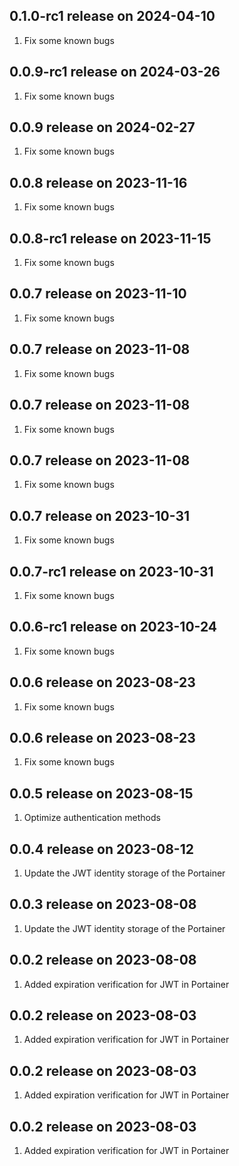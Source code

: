 ## 0.1.0-rc1 release on 2024-04-10
1. Fix some known bugs
## 0.0.9-rc1 release on 2024-03-26
1. Fix some known bugs
## 0.0.9 release on 2024-02-27
1. Fix some known bugs
## 0.0.8 release on 2023-11-16
1. Fix some known bugs
## 0.0.8-rc1 release on 2023-11-15
1. Fix some known bugs
## 0.0.7 release on 2023-11-10
1. Fix some known bugs
## 0.0.7 release on 2023-11-08
1. Fix some known bugs
## 0.0.7 release on 2023-11-08
1. Fix some known bugs
## 0.0.7 release on 2023-11-08
1. Fix some known bugs
## 0.0.7 release on 2023-10-31
1. Fix some known bugs
## 0.0.7-rc1 release on 2023-10-31
1. Fix some known bugs
## 0.0.6-rc1 release on 2023-10-24
1. Fix some known bugs
## 0.0.6 release on 2023-08-23
1. Fix some known bugs
## 0.0.6 release on 2023-08-23
1. Fix some known bugs
## 0.0.5 release on 2023-08-15
1. Optimize authentication methods
## 0.0.4 release on 2023-08-12
1. Update the JWT identity storage of the Portainer
## 0.0.3 release on 2023-08-08
1. Update the JWT identity storage of the Portainer
## 0.0.2 release on 2023-08-08
1. Added expiration verification for JWT in Portainer
## 0.0.2 release on 2023-08-03
1. Added expiration verification for JWT in Portainer
## 0.0.2 release on 2023-08-03
1. Added expiration verification for JWT in Portainer
## 0.0.2 release on 2023-08-03
1. Added expiration verification for JWT in Portainer
